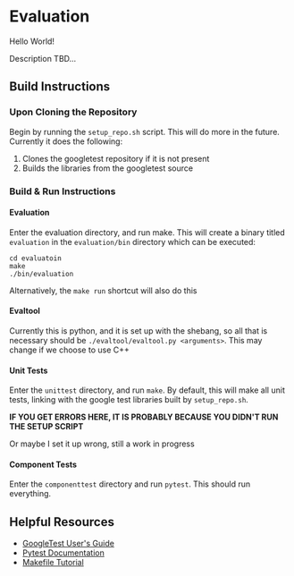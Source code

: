 # Evaluation
Hello World!

Description TBD...

## Build Instructions

### Upon Cloning the Repository

Begin by running the `setup_repo.sh` script. This will do more in the future. Currently it does the following:

1. Clones the googletest repository if it is not present
2. Builds the libraries from the googletest source

### Build & Run Instructions

#### Evaluation

Enter the evaluation directory, and run make. This will create a binary titled `evaluation` in the `evaluation/bin` directory which can be executed:

```
cd evaluatoin
make
./bin/evaluation
```

Alternatively, the `make run` shortcut will also do this

#### Evaltool

Currently this is python, and it is set up with the shebang, so all that is necessary should be `./evaltool/evaltool.py <arguments>`. This may change if we choose to use C++

#### Unit Tests

Enter the `unittest` directory, and run `make`. By default, this will make all unit tests, linking with the google test libraries built by `setup_repo.sh`.

**IF YOU GET ERRORS HERE, IT IS PROBABLY BECAUSE YOU DIDN'T RUN THE SETUP SCRIPT**

Or maybe I set it up wrong, still a work in progress

#### Component Tests

Enter the `componenttest` directory and run `pytest`. This should run everything.

## Helpful Resources

- [GoogleTest User's Guide](https://google.github.io/googletest/)
- [Pytest Documentation](https://docs.pytest.org/en/stable/index.html)
- [Makefile Tutorial](https://makefiletutorial.com/)
